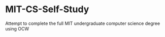 # MIT-CS-Self-Study
Attempt to complete the full MIT undergraduate computer science degree using OCW

